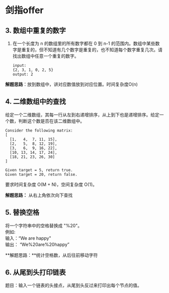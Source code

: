 
# 剑指offer

## 3. 数组中重复的数字

1. 在一个长度为 n 的数组里的所有数字都在 0 到 n-1 的范围内。数组中某些数字是重复的，但不知道有几个数字是重复的，也不知道每个数字重复几次。请找出数组中任意一个重复的数字。
    ``` 
    input:
    {2, 3, 1, 0, 2, 5}
    output: 2 
    ```
**解题思路**：放到数组中，讲对应数值放到对应位置。时间复杂度O(n)

## 4. 二维数组中的查找
   给定一个二维数组，其每一行从左到右递增排序，从上到下也是递增排序。给定一个数，判断这个数是否在该二维数组中。

```
Consider the following matrix:
[
  [1,   4,  7, 11, 15],
  [2,   5,  8, 12, 19],
  [3,   6,  9, 16, 22],
  [10, 13, 14, 17, 24],
  [18, 21, 23, 26, 30]
]

Given target = 5, return true.
Given target = 20, return false.
```

要求时间复杂度 O(M + N)，空间复杂度 O(1)。 

**解题思路：**   从右上角依次向下查找

## 5. 替换空格

将一个字符串中的空格替换成 "%20"。  
例如:  
输入：“We are happy"  
输出： “We%20are%20happy”

**解题思路：**统计空格数，从后往前移动字符

## 6. 从尾到头打印链表

题目：输入一个链表的头接点，从尾到头反过来打印出每个节点的值。

